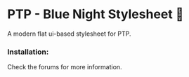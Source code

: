 # PTP - Blue Night Stylesheet 🌃
A modern flat ui-based stylesheet for PTP.

### Installation:
Check the forums for more information.
